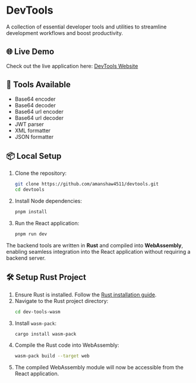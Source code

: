 # DevTools

A collection of essential developer tools and utilities to streamline development workflows and boost productivity.

## 🌐 **Live Demo**
Check out the live application here: [DevTools Website](https://devtools.amansaw.com/)

## 🚀 **Tools Available**
- Base64 encoder
- Base64 decoder
- Base64 url encoder
- Base64 url decoder
- JWT parser
- XML formatter
- JSON formatter

## 📦 **Local Setup**
1. Clone the repository:
   ```bash
   git clone https://github.com/amanshaw4511/devtools.git
   cd devtools
   ```
2. Install Node dependencies:
   ```bash
   pnpm install
   ```
3. Run the React application:
   ```bash
   pnpm run dev
   ```

The backend tools are written in **Rust** and compiled into **WebAssembly**, enabling seamless integration into the React application without requiring a backend server.

## 🛠️ **Setup Rust Project**
1. Ensure Rust is installed. Follow the [Rust installation guide](https://www.rust-lang.org/tools/install).
2. Navigate to the Rust project directory:
   ```bash
   cd dev-tools-wasm
   ```
3. Install `wasm-pack`:
   ```bash
   cargo install wasm-pack
   ```
4. Compile the Rust code into WebAssembly:
   ```bash
   wasm-pack build --target web
   ```
5. The compiled WebAssembly module will now be accessible from the React application.
